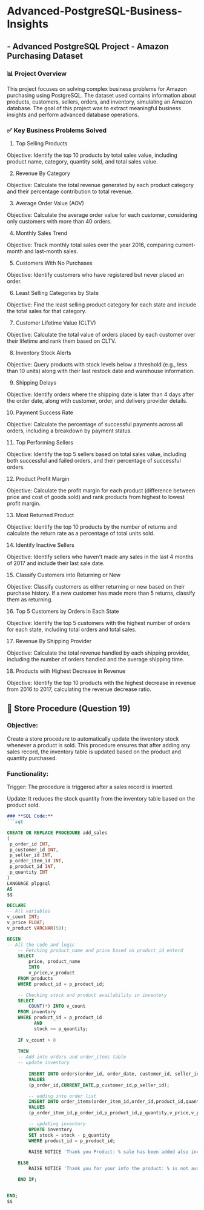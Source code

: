 # Advanced-PostgreSQL-Business-Insights

## - Advanced PostgreSQL Project - Amazon Purchasing Dataset

### 📊 Project Overview

This project focuses on solving complex business problems for Amazon purchasing using PostgreSQL. The dataset used contains information about products, customers, sellers, orders, and inventory, simulating an Amazon database. The goal of this project was to extract meaningful business insights and perform advanced database operations.

### ✅ Key Business Problems Solved

1. Top Selling Products

Objective: Identify the top 10 products by total sales value, including product name, category, quantity sold, and total sales value.

2. Revenue By Category

Objective: Calculate the total revenue generated by each product category and their percentage contribution to total revenue.

3. Average Order Value (AOV)

Objective: Calculate the average order value for each customer, considering only customers with more than 40 orders.

4. Monthly Sales Trend

Objective: Track monthly total sales over the year 2016, comparing current-month and last-month sales.

5. Customers With No Purchases

Objective: Identify customers who have registered but never placed an order.

6. Least Selling Categories by State

Objective: Find the least selling product category for each state and include the total sales for that category.

7. Customer Lifetime Value (CLTV)

Objective: Calculate the total value of orders placed by each customer over their lifetime and rank them based on CLTV.

8. Inventory Stock Alerts

Objective: Query products with stock levels below a threshold (e.g., less than 10 units) along with their last restock date and warehouse information.

9. Shipping Delays

Objective: Identify orders where the shipping date is later than 4 days after the order date, along with customer, order, and delivery provider details.

10. Payment Success Rate

Objective: Calculate the percentage of successful payments across all orders, including a breakdown by payment status.

11. Top Performing Sellers

Objective: Identify the top 5 sellers based on total sales value, including both successful and failed orders, and their percentage of successful orders.

12. Product Profit Margin

Objective: Calculate the profit margin for each product (difference between price and cost of goods sold) and rank products from highest to lowest profit margin.

13. Most Returned Product

Objective: Identify the top 10 products by the number of returns and calculate the return rate as a percentage of total units sold.

14. Identify Inactive Sellers

Objective: Identify sellers who haven't made any sales in the last 4 months of 2017 and include their last sale date.

15. Classify Customers into Returning or New

Objective: Classify customers as either returning or new based on their purchase history. If a new customer has made more than 5 returns, classify them as returning.

16. Top 5 Customers by Orders in Each State

Objective: Identify the top 5 customers with the highest number of orders for each state, including total orders and total sales.

17. Revenue By Shipping Provider

Objective: Calculate the total revenue handled by each shipping provider, including the number of orders handled and the average shipping time.

18. Products with Highest Decrease in Revenue

Objective: Identify the top 10 products with the highest decrease in revenue from 2016 to 2017, calculating the revenue decrease ratio.


## 📝 Store Procedure (Question 19)

### Objective:

Create a store procedure to automatically update the inventory stock whenever a product is sold. This procedure ensures that after adding any sales record, the inventory table is updated based on the product and quantity purchased.

### Functionality:

Trigger: The procedure is triggered after a sales record is inserted.

Update: It reduces the stock quantity from the inventory table based on the product sold.



```markdown
### **SQL Code:**
```sql

CREATE OR REPLACE PROCEDURE add_sales
(
 p_order_id INT,
 p_customer_id INT,
 p_seller_id INT,
 p_order_item_id INT,
 p_product_id INT,
 p_quantity INT
)
LANGUAGE plpgsql
AS
$$

DECLARE
-- All variables
v_count INT;
v_price FLOAT;
v_product VARCHAR(50);

BEGIN
-- All the code and logic
    -- Fetching product_name and price based on product_id enterd
    SELECT 
	    price, product_name
	    INTO 
		v_price,v_product
	FROM products
	WHERE product_id = p_product_id;

	-- Checking stock and product availability in inventory
	SELECT
	    COUNT(*) INTO v_count
	FROM inventory
	WHERE product_id = p_product_id 
	      AND 
		  stock >= p_quantity;
		  
	IF v_count > 0 
	
	THEN
	-- Add into orders and order_items table
	-- update inventory
	
		INSERT INTO orders(order_id, order_date, customer_id, seller_id)
		VALUES
		(p_order_id,CURRENT_DATE,p_customer_id,p_seller_id);

		-- adding into order list
		INSERT INTO order_items(order_item_id,order_id,product_id,quantity,price_per_unit,total_sale)
		VALUES
		(p_order_item_id,p_order_id,p_product_id,p_quantity,v_price,v_price * p_quantity);

		-- updating inventory
		UPDATE inventory
		SET stock = stock - p_quantity
		WHERE product_id = p_product_id;

		RAISE NOTICE 'Thank you Product: % sale has been added also inventory stock updates',v_product;
		
	ELSE
		RAISE NOTICE 'Thank you for your info the product: % is not available',v_product;

	END IF;


END;
$$
```
